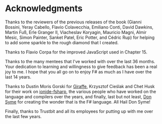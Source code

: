 # Acknowledgments

Thanks to the reviewers of the previous releases of the book (Gianni Bossini, Yeray Cabello, Flavio Colavecchia, Emiliano Conti, David Dawkins, Martin Fuß, Erle Granger II, Viacheslav Koryagin, Mauricio Magni, Almir Mesic, Simon Painter, Sanket Patel, Eric Potter, and Cédric Rup) for helping to add some sparkle to the rough diamond that I created. 

Thanks to Flavio Corpa for the improved JavaScript used in Chapter 15.

Thanks to the many mentees that I've worked with over the last 36 months. Your dedication to learning and willingness to give feedback has been a real joy to me. I hope that you all go on to enjoy F# as much as I have over the last 14 years.

Thanks to Dustin Moris Gorski for [Giraffe](<https://github.com/giraffe-fsharp/Giraffe>), Krzysztof Cieślak and Chet Husk for their work on [ionide-fsharp](<https://ionide.io/>), the various people who have worked on the language and compilers over the years, and finally, last but not least, [Don Syme](<https://twitter.com/dsymetweets>) for creating the wonder that is the F# language. All Hail Don Syme!

Finally, thanks to Trustbit and all its employees for putting up with me over the last few years.
